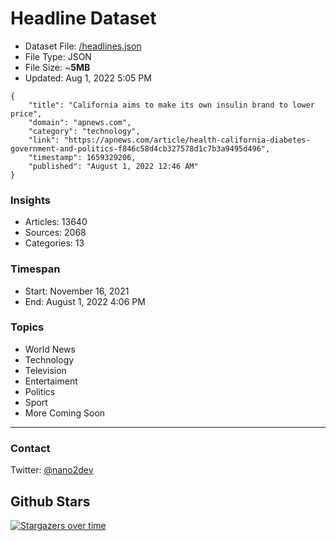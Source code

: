 # Headline Dataset

- Dataset File: [/headlines.json](https://raw.githubusercontent.com/fwd/news/master/headlines.json) 
- File Type: JSON
- File Size: ~**5MB**
- Updated: Aug 1, 2022 5:05 PM

```
{
    "title": "California aims to make its own insulin brand to lower price",
    "domain": "apnews.com",
    "category": "technology",
    "link": "https://apnews.com/article/health-california-diabetes-government-and-politics-f846c58d4cb327578d1c7b3a9495d496",
    "timestamp": 1659329206,
    "published": "August 1, 2022 12:46 AM"
}
```

### Insights

- Articles: 13640
- Sources: 2068
- Categories: 13

### Timespan

- Start: November 16, 2021
- End: August 1, 2022 4:06 PM

### Topics

- World News
- Technology
- Television
- Entertaiment
- Politics
- Sport
- More Coming Soon

---

### Contact 

Twitter: [@nano2dev](https://twitter.com/nano2dev)

## Github Stars

[![Stargazers over time](https://starchart.cc/fwd/news.svg)](https://starchart.cc/fwd/news)
	